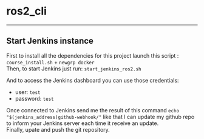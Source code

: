 # ros2_cli

---

## Start Jenkins instance

First to install all the dependencies for this project launch this script : `course_install.sh` + `newgrp docker`         
Then, to start Jenkins just run: `start_jenkins_ros2.sh`

And to access the Jenkins dashboard you can use those credentials:
- user: `test`      
- password: `test`  

Once connected to Jenkins send me the result of this command `echo "$(jenkins_address)github-webhook/"` like that I can update my github repo to inform your Jenkins server each time it receive an update.  
Finally, upate and push the git repository.
